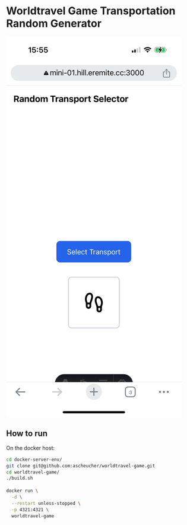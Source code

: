 # Worldtravel Game Transportation Random Generator

![just-the-basics](./worldtravel-game.png)

## How to run

On the docker host:

```bash
cd docker-server-env/
git clone git@github.com:ascheucher/worldtravel-game.git
cd worldtravel-game/
./build.sh

docker run \
  -d \
  --restart unless-stopped \
  -p 4321:4321 \
  worldtravel-game
```
